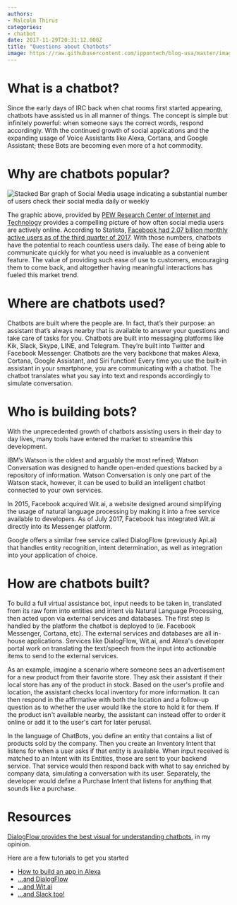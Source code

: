 ```yaml
---
authors:
- Malcolm Thirus
categories:
- chatbot
date: 2017-11-29T20:31:12.000Z
title: "Questions about Chatbots"
image: https://raw.githubusercontent.com/ippontech/blog-usa/master/images/2017/11/Chatbot-Evolution-1.png
---
```


# What is a chatbot?
Since the early days of IRC back when chat rooms first started appearing, chatbots have assisted us in all manner of things. The concept is simple but infinitely powerful: when someone says the correct words, respond accordingly. With the continued growth of social applications and the expanding usage of Voice Assistants like Alexa, Cortana, and Google Assistant; these Bots are becoming even more of a hot commodity.

# Why are chatbots popular?
![Stacked Bar graph of Social Media usage indicating a substantial number of users check their social media daily or weekly](http://assets.pewresearch.org/wp-content/uploads/sites/14/2016/11/10123456/PI_2016.11.11_Social-Media-Update_0-07.png)


The graphic above, provided by [PEW Research Center of Internet and Technology](http://www.pewinternet.org/2016/11/11/social-media-update-2016/) provides a compelling picture of how often social media users are actively online. According to Statista, [Facebook had 2.07 billion monthly active users as of the third quarter of 2017](https://www.statista.com/statistics/264810/number-of-monthly-active-facebook-users-worldwide/). With those numbers, chatbots have the potential to reach countless users daily. The ease of being able to communicate quickly for what you need is invaluable as a convenient feature. The value of providing such ease of use to customers, encouraging them to come back, and altogether having meaningful interactions has fueled this market trend.

# Where are chatbots used?
Chatbots are built where the people are. In fact, that’s their purpose: an assistant that’s always nearby that is available to answer your questions and take care of tasks for you. Chatbots are built into messaging platforms like Kik, Slack, Skype, LINE, and Telegram. They’re built into Twitter and Facebook Messenger. Chatbots are the very backbone that makes Alexa, Cortana, Google Assistant, and Siri function! Every time you use the built-in assistant in your smartphone, you are communicating with a chatbot. The chatbot translates what you say into text and responds accordingly to simulate conversation. 

# Who is building bots?
With the unprecedented growth of chatbots assisting users in their day to day lives, many tools have entered the market to streamline this development.

IBM’s Watson is the oldest and arguably the most refined; Watson Conversation was designed to handle open-ended questions backed by a repository of information. Watson Conversation is only one part of the Watson stack, however, it can be used to build an intelligent chatbot connected to your own services.

In 2015, Facebook acquired Wit.ai, a website designed around simplifying the usage of natural language processing by making it into a free service available to developers. As of July 2017, Facebook has integrated Wit.ai directly into its Messenger platform.

Google offers a similar free service called DialogFlow (previously Api.ai) that handles entity recognition, intent determination, as well as integration into your application of choice.

# How are chatbots built?
To build a full virtual assistance bot, input needs to be taken in, translated from its raw form into entities and intent via Natural Language Processing, then acted upon via external services and databases. The first step is handled by the platform the chatbot is deployed to (ie. Facebook Messenger, Cortana, etc). The external services and databases are all in-house applications. Services like DialogFlow, Wit.ai, and Alexa's developer portal work on translating the text/speech from the input into actionable items to send to the external services. 

As an example, imagine a scenario where someone sees an advertisement for a new product from their favorite store. They ask their assistant if their local store has any of the product in stock. Based on the user's profile and location, the assistant checks local inventory for more information. It can then respond in the affirmative with both the location and a follow-up question as to whether the user would like the store to hold it for them. If the product isn't available nearby, the assistant can instead offer to order it online or add it to the user's cart for later perusal.

In the language of ChatBots, you define an entity that contains a list of products sold by the company. Then you create an Inventory Intent that listens for when a user asks if that entity is available. When input received is matched to an Intent with its Entities, those are sent to your backend service. That service would then respond back with what to say enriched by company data, simulating a conversation with its user. Separately, the developer would define a Purchase Intent that listens for anything that sounds like a purchase.

# Resources
[DialogFlow provides the best visual for understanding chatbots](https://dialogflow.com/docs/getting-started/basics), in my opinion.

Here are a few tutorials to get you started

* [How to build an app in Alexa](https://developer.amazon.com/blogs/alexa/post/TxKALMUNLHZPAP/new-alexa-skills-kit-template-step-by-step-guide-to-build-a-how-to-skill)
* [...and DialogFlow](https://dialogflow.com/docs/getting-started/building-your-first-agent)
* [...and Wit.ai](https://wit.ai/docs/quickstart)
* [...and Slack too!](https://github.com/mccreath/isitup-for-slack/blob/master/docs/TUTORIAL.md)
